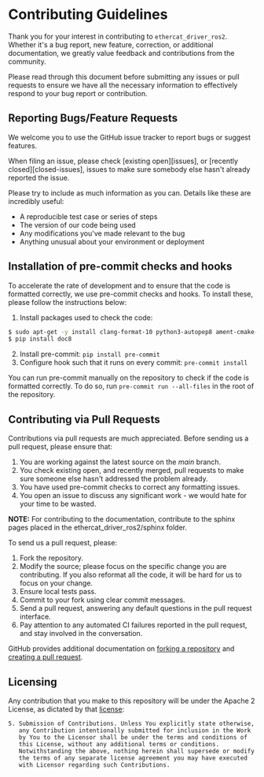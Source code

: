 # Contributing Guidelines
Thank you for your interest in contributing to `ethercat_driver_ros2`. Whether it's a bug report, new feature, correction, or additional documentation, we greatly value feedback and contributions from the community.

Please read through this document before submitting any issues or pull requests to ensure we have all the necessary information to effectively respond to your bug report or contribution.


## Reporting Bugs/Feature Requests
We welcome you to use the GitHub issue tracker to report bugs or suggest features.

When filing an issue, please check [existing open][issues], or [recently closed][closed-issues], issues to make sure somebody else hasn't already reported the issue.

Please try to include as much information as you can. Details like these are incredibly useful:

* A reproducible test case or series of steps
* The version of our code being used
* Any modifications you've made relevant to the bug
* Anything unusual about your environment or deployment

## Installation of pre-commit checks and hooks
To accelerate the rate of development and to ensure that the code is formatted correctly, we use pre-commit checks and hooks. To install these, please follow the instructions below:
  1. Install packages used to check the code:
```bash
$ sudo apt-get -y install clang-format-10 python3-autopep8 ament-cmake-uncrustify python3-ament-cpplint python3-ament-lint-cmake python3-ament-copyright
$ pip install doc8
```
  2. Install pre-commit: `pip install pre-commit`
  3. Configure hook such that it runs on every commit: `pre-commit install`

You can run pre-commit manually on the repository to check if the code is formatted correctly.
To do so, run `pre-commit run --all-files` in the root of the repository.

## Contributing via Pull Requests
Contributions via pull requests are much appreciated. Before sending us a pull request, please ensure that:

1. You are working against the latest source on the *main* branch.
2. You check existing open, and recently merged, pull requests to make sure someone else hasn't addressed the problem already.
3. You have used pre-commit checks to correct any formatting issues.
4. You open an issue to discuss any significant work - we would hate for your time to be wasted.

**NOTE:** For contributing to the documentation, contribute to the sphinx pages placed in the ethercat_driver_ros2/sphinx folder.

To send us a pull request, please:

1. Fork the repository.
2. Modify the source; please focus on the specific change you are contributing.
  If you also reformat all the code, it will be hard for us to focus on your change.
1. Ensure local tests pass.
2. Commit to your fork using clear commit messages.
3. Send a pull request, answering any default questions in the pull request interface.
4. Pay attention to any automated CI failures reported in the pull request, and stay involved in the conversation.

GitHub provides additional documentation on [forking a repository](https://help.github.com/articles/fork-a-repo/) and [creating a pull request](https://help.github.com/articles/creating-a-pull-request/).


## Licensing
Any contribution that you make to this repository will be under the Apache 2 License, as dictated by that [license](http://www.apache.org/licenses/LICENSE-2.0.html):

~~~
5. Submission of Contributions. Unless You explicitly state otherwise,
   any Contribution intentionally submitted for inclusion in the Work
   by You to the Licensor shall be under the terms and conditions of
   this License, without any additional terms or conditions.
   Notwithstanding the above, nothing herein shall supersede or modify
   the terms of any separate license agreement you may have executed
   with Licensor regarding such Contributions.
~~~
